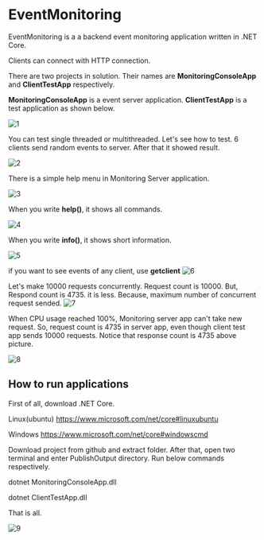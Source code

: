 # EventMonitoring

EventMonitoring is a a backend event monitoring application written in .NET Core.

Clients can connect with HTTP connection.

There are two projects in solution. Their names are <b>MonitoringConsoleApp</b> and <b>ClientTestApp</b> respectively.

<b>MonitoringConsoleApp</b> is a event server application. <b>ClientTestApp</b> is a test application as shown below.

![1](https://cloud.githubusercontent.com/assets/1851856/24085344/0d002ade-0d03-11e7-9ec2-8274f97bd78d.PNG)

You can test single threaded or multithreaded. Let's see how to test. 6 clients send random events to server. After that it showed result.

![2](https://cloud.githubusercontent.com/assets/1851856/24085433/ba087e60-0d04-11e7-85c5-2aab8605a8ce.PNG)

There is a simple help menu in Monitoring Server application.

![3](https://cloud.githubusercontent.com/assets/1851856/24085466/76a395c8-0d05-11e7-967e-a4ac4ef79cf0.PNG)

When you write <b>help()</b>, it shows all commands.

![4](https://cloud.githubusercontent.com/assets/1851856/24085467/76a3ca52-0d05-11e7-8ad2-4d0eed043b2a.PNG)

When you write <b>info()</b>, it shows short information.

![5](https://cloud.githubusercontent.com/assets/1851856/24085469/76a53e5a-0d05-11e7-901b-7b598b9225f7.PNG)

if you want to see events of any client, use <b>getclient</b>
![6](https://cloud.githubusercontent.com/assets/1851856/24085468/76a4dd84-0d05-11e7-9007-6c2d39af5bb5.PNG)

Let's make 10000 requests concurrently. Request count is 10000. But, Respond count is 4735. it is less. Because, maximum number of concurrent request sended. 
![7](https://cloud.githubusercontent.com/assets/1851856/24085575/4f55dac4-0d07-11e7-9a69-0bac6e42af53.PNG)

When CPU usage reached 100%, Monitoring server app can't take new request. So, request count is 4735 in server app, even though client test app sends 10000 requests. Notice that response count is 4735 above picture. 

![8](https://cloud.githubusercontent.com/assets/1851856/24085678/b7e9cfc2-0d08-11e7-89b4-ea67d4c2d377.PNG)

## How to run applications

First of all, download .NET Core.

Linux(ubuntu)
https://www.microsoft.com/net/core#linuxubuntu

Windows
https://www.microsoft.com/net/core#windowscmd

Download project from github and extract folder. After that, open two terminal and enter PublishOutput directory. Run below commands respectively.

dotnet MonitoringConsoleApp.dll

dotnet ClientTestApp.dll

That is all.

![9](https://cloud.githubusercontent.com/assets/1851856/24085730/ad994c7c-0d09-11e7-8da2-c0078180a7aa.PNG)

